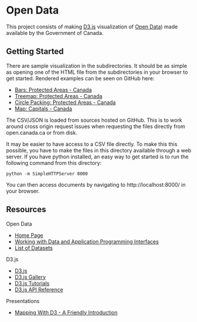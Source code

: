 # Open Data

This project consists of making [D3.js](https://d3js.org/) visualization of [Open Data](http://open.canada.ca/en/open-data)) made available by the Government of Canada.

## Getting Started

There are sample visualization in the subdirectories. It should be as simple as opening one of the HTML file from the subdirectories in your browser to get started. Rendered examples can be seen on GitHub here:

* [Bars: Protected Areas - Canada](https://monctonug.github.io/mug-hacknight-1/open-data/canadian-protected-areas/bars.html)
* [Treemap: Protected Areas - Canada](https://monctonug.github.io/mug-hacknight-1/open-data/canadian-protected-areas/treemap.html)
* [Circle Packing: Protected Areas - Canada](https://monctonug.github.io/mug-hacknight-1/open-data/canadian-protected-areas/circlepack.html)
* [Map: Capitals - Canada](https://monctonug.github.io/mug-hacknight-1/open-data/capital-map/map.html)

The CSV/JSON is loaded from sources hosted on GitHub. This is to work around cross origin request issues when requesting the files directly from open.canada.ca or from disk.

It may be easier to have access to a CSV file directly. To make this this possible, you have to make the files in this directory available through a web server. If you have python installed, an easy way to get started is to run the following command from this directory:

```
python -m SimpleHTTPServer 8000
```

You can then access documents by navigating to http://localhost:8000/ in your browser.


## Resources

Open Data

* [Home Page](http://open.canada.ca/en/open-data)
* [Working with Data and Application Programming Interfaces](http://open.canada.ca/en/working-data)
* [List of Datasets](http://open.canada.ca/data/en/dataset)

D3.js

* [D3.js](https://d3js.org/)
* [D3.js Gallery](https://github.com/d3/d3/wiki/Gallery)
* [D3.js Tutorials](https://github.com/d3/d3/wiki/Tutorials)
* [D3.js API Reference](https://github.com/d3/d3/blob/master/API.md)

Presentations

* [Mapping With D3 - A Friendly Introduction](https://maptimeboston.github.io/d3-maptime/)
